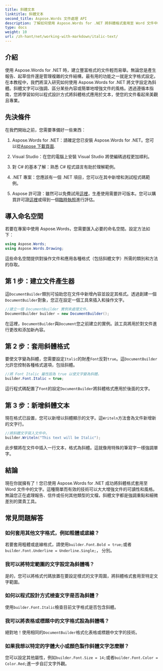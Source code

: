 ```yaml
---
title: 斜體文本
linktitle: 斜體文本
second_title: Aspose.Words 文件處理 API
description: 了解如何使用 Aspose.Words for .NET 將斜體格式套用至 Word 文件中的文字。包含程式碼範例的分步指南。
type: docs
weight: 10
url: /zh-hant/net/working-with-markdown/italic-text/
---
```

## 介紹

使用 Aspose.Words for .NET 時，建立豐富格式的文件輕而易舉。無論您是產生報告、起草信件還是管理複雜的文件結構，最有用的功能之一就是文字格式設定。在本教程中，我們將深入研究如何使用 Aspose.Words for .NET 將文字設定為斜體。斜體文字可以強調、區分某些內容或簡單地增強文件的風格。透過遵循本指南，您將學習如何以程式設計方式將斜體格式應用於文本，使您的文件看起來美觀且專業。

## 先決條件

在我們開始之前，您需要準備好一些東西：

1.  Aspose.Words for .NET：請確定您已安裝 Aspose.Words for .NET。您可以從[Aspose 下載頁面](https://releases.aspose.com/words/net/).

2. Visual Studio：在您的電腦上安裝 Visual Studio 將使編碼過程更加順利。 

3. 對 C# 的基本了解：熟悉 C# 程式語言有助於理解範例。

4. .NET 專案：您應該有一個 .NET 項目，您可以在其中新增和測試程式碼範例。

5.  Aspose 許可證：雖然可以免費試用[這裡](https://releases.aspose.com/)，生產使用需要許可版本。您可以購買許可證[這裡](https://purchase.aspose.com/buy)或得到一個[臨時執照](https://purchase.aspose.com/temporary-license/)進行評估。

## 導入命名空間

若要在專案中使用 Aspose.Words，您需要匯入必要的命名空間。設定方法如下：

```csharp
using Aspose.Words;
using Aspose.Words.Drawing;
```

這些命名空間提供對操作文件和應用各種格式（包括斜體文字）所需的類別和方法的存取。

## 第 1 步：建立文件產生器

這`DocumentBuilder`類別可協助您在文件中新增內容並設定其格式。透過創建一個`DocumentBuilder`對象，您正在設定一個工具來插入和操作文字。

```csharp
//建立一個 DocumentBuilder 實例來處理文件。
DocumentBuilder builder = new DocumentBuilder();
```

在這裡，`DocumentBuilder`與`Document`您之前建立的實例。該工具將用於對文件進行更改和添加新內容。

## 第 2 步：套用斜體格式

要使文字變為斜體，您需要設定`Italic`的財產`Font`反對`true`。這`DocumentBuilder`允許您控制各種格式選項，包括斜體。

```csharp
//將 Font Italic 屬性設為 true 以使文字變為斜體。
builder.Font.Italic = true;
```

這行程式碼配置了`Font`的設定`DocumentBuilder`將斜體格式應用於後面的文字。

## 第 3 步：新增斜體文本

現在格式已設置，您可以新增以斜體顯示的文字。這`Writeln`方法會為文件新增新的文字行。

```csharp
//將斜體文字寫入文件中。
builder.Writeln("This text will be Italic");
```

此步驟將在文件中插入一行文本，格式為斜體。這就像用特殊的筆寫字一樣強調單字。

## 結論

現在你就擁有了！您已使用 Aspose.Words for .NET 成功將斜體格式套用至 Word 文件中的文字。這種簡單而有效的技術可以大大增強文件的可讀性和風格。無論您正在處理報告、信件或任何其他類型的文檔，斜體文字都是強調重點和細微差別的寶貴工具。

## 常見問題解答

### 如何套用其他文字格式，例如粗體或底線？
若要套用粗體或底線格式，請使用`builder.Font.Bold = true;`或者`builder.Font.Underline = Underline.Single;`， 分別。

### 我可以將特定範圍的文字設定為斜體嗎？
是的，您可以將格式代碼放置在要設定樣式的文字周圍，將斜體格式套用至特定文字範圍。

### 如何以程式設計方式檢查文字是否為斜體？
使用`builder.Font.Italic`檢查目前文字格式是否包含斜體。

### 我可以將表格或標題中的文字格式設為斜體嗎？
絕對地！使用相同的`DocumentBuilder`格式化表格或標題中文字的技術。

### 如果我想以特定的字體大小或顏色製作斜體文字怎麼辦？
您可以設定其他屬性，例如`builder.Font.Size = 14;`或者`builder.Font.Color = Color.Red;`進一步自訂文字外觀。